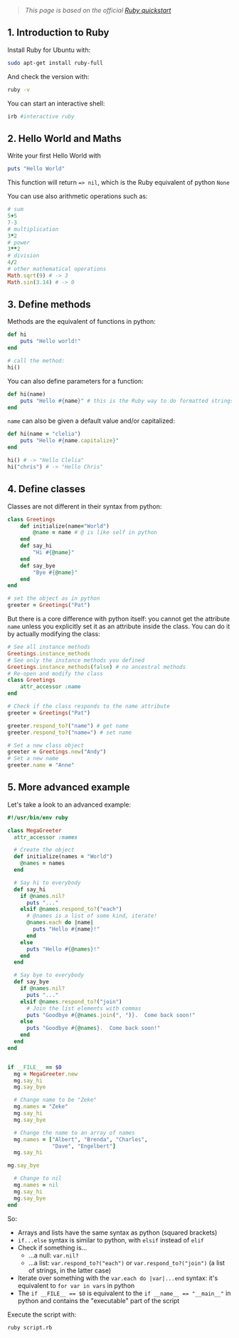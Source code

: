 
> _This page is based on the official [Ruby quickstart](https://www.ruby-lang.org/en/documentation/quickstart/)_
## 1. Introduction to Ruby

Install Ruby for Ubuntu with:

```bash
sudo apt-get install ruby-full
```

And check the version with:

```bash
ruby -v
```

You can start an interactive shell:

```bash
irb #interactive ruby
```

## 2. Hello World and Maths

Write your first Hello World with

```ruby
puts "Hello World"
```

This function will return `=> nil`, which is the Ruby equivalent of python `None`

You can use also arithmetic operations such as:

```ruby
# sum
5+5
7-3
# multiplication
3*2
# power
3**2
# division
4/2
# other mathematical operations
Math.sqrt(9) # -> 3
Math.sin(3.14) # -> 0
```

## 3. Define methods 

Methods are the equivalent of functions in python:

```ruby
def hi
	puts "Hello world!"
end

# call the method:
hi()
```

You can also define parameters for a function:

```ruby
def hi(name)
	puts "Hello #{name}" # this is the Ruby way to do formatted strings
end
```

`name` can also be given a default value and/or capitalized:

```ruby
def hi(name = "clelia")
	puts "Hello #{name.capitalize}"
end

hi() # -> "Hello Clelia"
hi("chris") # -> "Hello Chris"
```

## 4. Define classes

Classes are not different in their syntax from python:

```ruby
class Greetings
	def initialize(name="World")
		@name = name # @ is like self in python
	end
	def say_hi
		"Hi #{@name}"
	end
	def say_bye
		"Bye #{@name}"
	end
end

# set the object as in python
greeter = Greetings("Pat")
```

But there is a core difference with python itself: you cannot get the attribute `name` unless you explicitly set it as an attribute inside the class. You can do it by actually modifying the class:

```ruby
# See all instance methods
Greetings.instance_methods
# See only the instance methods you defined
Greetings.instance_methods(false) # no ancestral methods
# Re-open and modify the class
class Greetings
	attr_accessor :name
end

# Check if the class responds to the name attribute
greeter = Greetings("Pat")

greeter.respond_to?("name") # get name
greeter.respond_to?("name=") # set name

# Set a new class object
greeter = Greetings.new("Andy")
# Set a new name
greeter.name = "Anne"
```

## 5. More advanced example

Let's take a look to an advanced example:

```ruby
#!/usr/bin/env ruby

class MegaGreeter
  attr_accessor :names

  # Create the object
  def initialize(names = "World")
    @names = names
  end

  # Say hi to everybody
  def say_hi
    if @names.nil?
      puts "..."
    elsif @names.respond_to?("each")
      # @names is a list of some kind, iterate!
      @names.each do |name|
        puts "Hello #{name}!"
      end
    else
      puts "Hello #{@names}!"
    end
  end

  # Say bye to everybody
  def say_bye
    if @names.nil?
      puts "..."
    elsif @names.respond_to?("join")
      # Join the list elements with commas
      puts "Goodbye #{@names.join(", ")}.  Come back soon!"
    else
      puts "Goodbye #{@names}.  Come back soon!"
    end
  end
end


if __FILE__ == $0
  mg = MegaGreeter.new
  mg.say_hi
  mg.say_bye

  # Change name to be "Zeke"
  mg.names = "Zeke"
  mg.say_hi
  mg.say_bye

  # Change the name to an array of names
  mg.names = ["Albert", "Brenda", "Charles",
              "Dave", "Engelbert"]
  mg.say_hi

mg.say_bye

  # Change to nil
  mg.names = nil
  mg.say_hi
  mg.say_bye
end
```

So:

- Arrays and lists have the same syntax as python (squared brackets)
- `if...else` syntax is similar to python, with `elsif` instead of `elif`
- Check if something is...
	- ...a null: `var.nil?`
	- ...a list: `var.respond_to?("each")` or `var.respond_to?("join")` (a list of strings, in the latter case)
-  Iterate over something with the `var.each do |var|...end` syntax: it's equivalent to `for var in vars` in python
- The `if __FILE__ == $0` is equivalent to the `if __name__ == "__main__"` in python and contains the "executable" part of the script

Execute the script with:

```bash
ruby script.rb
```

